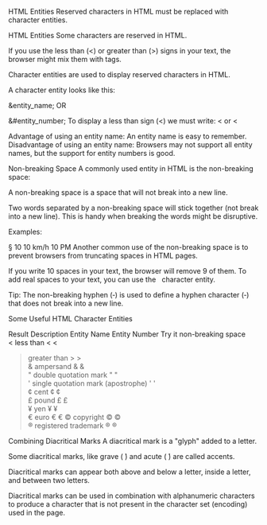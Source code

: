HTML Entities
Reserved characters in HTML must be replaced with character entities.

HTML Entities
Some characters are reserved in HTML.

If you use the less than (<) or greater than (>) signs in your text, the browser might mix them with tags.

Character entities are used to display reserved characters in HTML.

A character entity looks like this:

&entity_name;
OR

&#entity_number;
To display a less than sign (<) we must write: &lt; or &#60;

Advantage of using an entity name: An entity name is easy to remember.
Disadvantage of using an entity name: Browsers may not support all entity names, but the support for entity numbers is good.

Non-breaking Space
A commonly used entity in HTML is the non-breaking space: &nbsp;

A non-breaking space is a space that will not break into a new line.

Two words separated by a non-breaking space will stick together (not break into a new line). This is handy when breaking the words might be disruptive.

Examples:

§ 10
10 km/h
10 PM
Another common use of the non-breaking space is to prevent browsers from truncating spaces in HTML pages.

If you write 10 spaces in your text, the browser will remove 9 of them. To add real spaces to your text, you can use the &nbsp; character entity.

Tip: The non-breaking hyphen (&#8209;) is used to define a hyphen character (‑) that does not break into a new line.


Some Useful HTML Character Entities
<!-- Put in a table -->
Result	Description	Entity Name	Entity Number	Try it
non-breaking space	&nbsp;	&#160;	
<	less than	&lt;	&#60;	
>	greater than	&gt;	&#62;	
&	ampersand	&amp;	&#38;	
"	double quotation mark	&quot;	&#34;	
'	single quotation mark (apostrophe)	&apos;	&#39;	
¢	cent	&cent;	&#162;	
£	pound	&pound;	&#163;	
¥	yen	&yen;	&#165;	
€	euro	&euro;	&#8364;	
©	copyright	&copy;	&#169;	
®	registered trademark	&reg;	&#174;


Combining Diacritical Marks
A diacritical mark is a "glyph" added to a letter.

Some diacritical marks, like grave (  ̀) and acute (  ́) are called accents.

Diacritical marks can appear both above and below a letter, inside a letter, and between two letters.

Diacritical marks can be used in combination with alphanumeric characters to produce a character that is not present in the character set (encoding) used in the page.


